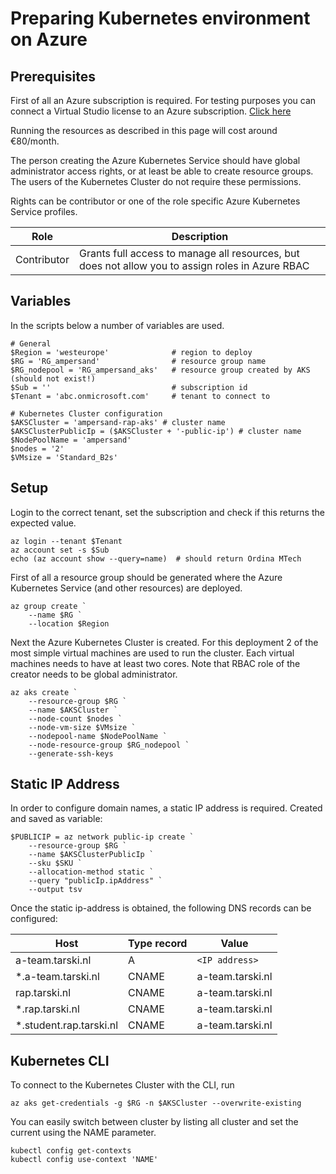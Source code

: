 # Preparing Kubernetes environment on Azure

## Prerequisites

First of all an Azure subscription is required. For testing purposes you can connect a Virtual Studio license to an Azure subscription. [Click here](https://azure.microsoft.com/en-us/pricing/member-offers/credit-for-visual-studio-subscribers/)

Running the resources as described in this page will cost around €80/month.

The person creating the Azure Kubernetes Service should have global administrator access rights, or at least be able to create resource groups. The users of the Kubernetes Cluster do not require these permissions.

Rights can be contributor or one of the role specific Azure Kubernetes Service profiles.

| Role        | Description                                                                                      |
| ----------- | ------------------------------------------------------------------------------------------------ |
| Contributor | Grants full access to manage all resources, but does not allow you to assign roles in Azure RBAC |

## Variables

In the scripts below a number of variables are used.

```
# General
$Region = 'westeurope'              # region to deploy
$RG = 'RG_ampersand'                # resource group name
$RG_nodepool = 'RG_ampersand_aks'   # resource group created by AKS (should not exist!)
$Sub = ''                           # subscription id
$Tenant = 'abc.onmicrosoft.com'     # tenant to connect to

# Kubernetes Cluster configuration
$AKSCluster = 'ampersand-rap-aks' # cluster name
$AKSClusterPublicIp = ($AKSCluster + '-public-ip') # cluster name
$NodePoolName = 'ampersand'
$nodes = '2'
$VMsize = 'Standard_B2s'
```

## Setup

Login to the correct tenant, set the subscription and check if this returns the expected value.

```
az login --tenant $Tenant
az account set -s $Sub
echo (az account show --query=name)  # should return Ordina MTech
```

First of all a resource group should be generated where the Azure Kubernetes Service (and other resources) are deployed.

```
az group create `
    --name $RG `
    --location $Region
```

Next the Azure Kubernetes Cluster is created. For this deployment 2 of the most simple virtual machines are used to run the cluster. Each virtual machines needs to have at least two cores. Note that RBAC role of the creator needs to be global administrator.

```
az aks create `
    --resource-group $RG `
    --name $AKSCluster `
    --node-count $nodes `
    --node-vm-size $VMsize `
    --nodepool-name $NodePoolName `
    --node-resource-group $RG_nodepool `
    --generate-ssh-keys
```

## Static IP Address

In order to configure domain names, a static IP address is required. Created and saved as variable:

```
$PUBLICIP = az network public-ip create `
    --resource-group $RG `
    --name $AKSClusterPublicIp `
    --sku $SKU `
    --allocation-method static `
    --query "publicIp.ipAddress" `
    --output tsv
```

Once the static ip-address is obtained, the following DNS records can be configured:

| Host                     | Type record | Value            |
| ------------------------ | ----------- | ---------------- |
| a-team.tarski.nl         | A           | `<IP address>`   |
| \*.a-team.tarski.nl      | CNAME       | a-team.tarski.nl |
| rap.tarski.nl            | CNAME       | a-team.tarski.nl |
| \*.rap.tarski.nl         | CNAME       | a-team.tarski.nl |
| \*.student.rap.tarski.nl | CNAME       | a-team.tarski.nl |

## Kubernetes CLI

To connect to the Kubernetes Cluster with the CLI, run

```
az aks get-credentials -g $RG -n $AKSCluster --overwrite-existing
```

You can easily switch between cluster by listing all cluster and set the current using the NAME parameter.

```
kubectl config get-contexts
kubectl config use-context 'NAME'
```
